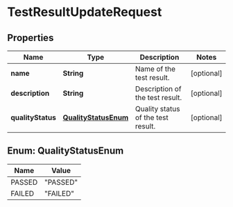 # TestResultUpdateRequest

## Properties
Name | Type | Description | Notes
------------ | ------------- | ------------- | -------------
**name** | **String** | Name of the test result. |  [optional]
**description** | **String** | Description of the test result. |  [optional]
**qualityStatus** | [**QualityStatusEnum**](#QualityStatusEnum) | Quality status of the test result. |  [optional]

<a name="QualityStatusEnum"></a>
## Enum: QualityStatusEnum
Name | Value
---- | -----
PASSED | &quot;PASSED&quot;
FAILED | &quot;FAILED&quot;
